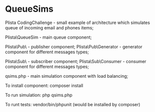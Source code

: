 # QueueSims
Plista CodingChallenge - small example of architecture which simulates queue of incoming email and phones items;

Plista\QueueSim - main queue component;

Plista\Pub\ - publisher component;
Plista\Pub\Generator - generator component for different messages types;

Plista\Sub\ - subscriber component;
Plista\Sub\Consumer - consumer component for different messages types;

qsims.php - main simulation component with load balancing;

To install component:
composer install

To run simulation:
php qsims.php

To runt tests:
vendor/bin/phpunit (would be installed by composer)

